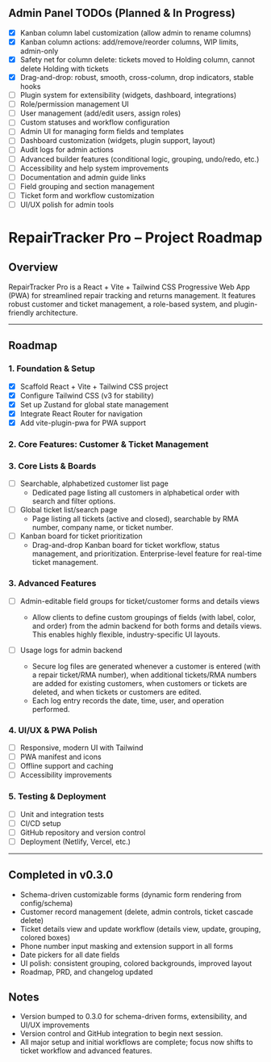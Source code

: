 ## Admin Panel TODOs (Planned & In Progress)

- [x] Kanban column label customization (allow admin to rename columns)
- [x] Kanban column actions: add/remove/reorder columns, WIP limits, admin-only
- [x] Safety net for column delete: tickets moved to Holding column, cannot delete Holding with tickets
- [x] Drag-and-drop: robust, smooth, cross-column, drop indicators, stable hooks
- [ ] Plugin system for extensibility (widgets, dashboard, integrations)
- [ ] Role/permission management UI
- [ ] User management (add/edit users, assign roles)
- [ ] Custom statuses and workflow configuration
- [ ] Admin UI for managing form fields and templates
- [ ] Dashboard customization (widgets, plugin support, layout)
- [ ] Audit logs for admin actions
- [ ] Advanced builder features (conditional logic, grouping, undo/redo, etc.)
- [ ] Accessibility and help system improvements
- [ ] Documentation and admin guide links
- [ ] Field grouping and section management
- [ ] Ticket form and workflow customization
- [ ] UI/UX polish for admin tools

# RepairTracker Pro – Project Roadmap

## Overview
RepairTracker Pro is a React + Vite + Tailwind CSS Progressive Web App (PWA) for streamlined repair tracking and returns management. It features robust customer and ticket management, a role-based system, and plugin-friendly architecture.

---

## Roadmap

### 1. Foundation & Setup
- [x] Scaffold React + Vite + Tailwind CSS project
- [x] Configure Tailwind CSS (v3 for stability)
- [x] Set up Zustand for global state management
- [x] Integrate React Router for navigation
- [x] Add vite-plugin-pwa for PWA support

### 2. Core Features: Customer & Ticket Management
### 3. Core Lists & Boards
- [ ] Searchable, alphabetized customer list page
    - Dedicated page listing all customers in alphabetical order with search and filter options.
- [ ] Global ticket list/search page
    - Page listing all tickets (active and closed), searchable by RMA number, company name, or ticket number.
- [ ] Kanban board for ticket prioritization
    - Drag-and-drop Kanban board for ticket workflow, status management, and prioritization. Enterprise-level feature for real-time ticket management.



### 3. Advanced Features

- [ ] Admin-editable field groups for ticket/customer forms and details views
    - Allow clients to define custom groupings of fields (with label, color, and order) from the admin backend for both forms and details views. This enables highly flexible, industry-specific UI layouts.

- [ ] Usage logs for admin backend
    - Secure log files are generated whenever a customer is entered (with a repair ticket/RMA number), when additional tickets/RMA numbers are added for existing customers, when customers or tickets are deleted, and when tickets or customers are edited.
    - Each log entry records the date, time, user, and operation performed.

### 4. UI/UX & PWA Polish
- [ ] Responsive, modern UI with Tailwind
- [ ] PWA manifest and icons
- [ ] Offline support and caching
- [ ] Accessibility improvements

### 5. Testing & Deployment
- [ ] Unit and integration tests
- [ ] CI/CD setup
- [ ] GitHub repository and version control
- [ ] Deployment (Netlify, Vercel, etc.)

---



## Completed in v0.3.0
- Schema-driven customizable forms (dynamic form rendering from config/schema)
- Customer record management (delete, admin controls, ticket cascade delete)
- Ticket details view and update workflow (details view, update, grouping, colored boxes)
- Phone number input masking and extension support in all forms
- Date pickers for all date fields
- UI polish: consistent grouping, colored backgrounds, improved layout
- Roadmap, PRD, and changelog updated

## Notes
- Version bumped to 0.3.0 for schema-driven forms, extensibility, and UI/UX improvements
- Version control and GitHub integration to begin next session.
- All major setup and initial workflows are complete; focus now shifts to ticket workflow and advanced features.
